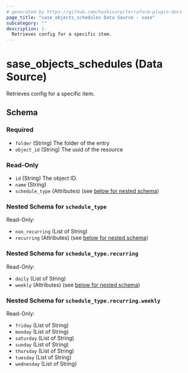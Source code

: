 ```yaml
---
# generated by https://github.com/hashicorp/terraform-plugin-docs
page_title: "sase_objects_schedules Data Source - sase"
subcategory: ""
description: |-
  Retrieves config for a specific item.
---
```


# sase_objects_schedules (Data Source)

Retrieves config for a specific item.



<!-- schema generated by tfplugindocs -->
## Schema

### Required

- `folder` (String) The folder of the entry
- `object_id` (String) The uuid of the resource

### Read-Only

- `id` (String) The object ID.
- `name` (String)
- `schedule_type` (Attributes) (see [below for nested schema](#nestedatt--schedule_type))

<a id="nestedatt--schedule_type"></a>
### Nested Schema for `schedule_type`

Read-Only:

- `non_recurring` (List of String)
- `recurring` (Attributes) (see [below for nested schema](#nestedatt--schedule_type--recurring))

<a id="nestedatt--schedule_type--recurring"></a>
### Nested Schema for `schedule_type.recurring`

Read-Only:

- `daily` (List of String)
- `weekly` (Attributes) (see [below for nested schema](#nestedatt--schedule_type--recurring--weekly))

<a id="nestedatt--schedule_type--recurring--weekly"></a>
### Nested Schema for `schedule_type.recurring.weekly`

Read-Only:

- `friday` (List of String)
- `monday` (List of String)
- `saturday` (List of String)
- `sunday` (List of String)
- `thursday` (List of String)
- `tuesday` (List of String)
- `wednesday` (List of String)


